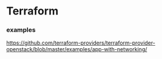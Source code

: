 # Terraform

### examples

https://github.com/terraform-providers/terraform-provider-openstack/blob/master/examples/app-with-networking/
